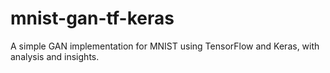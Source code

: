 # mnist-gan-tf-keras
A simple GAN implementation for MNIST using TensorFlow and Keras, with analysis and insights.
